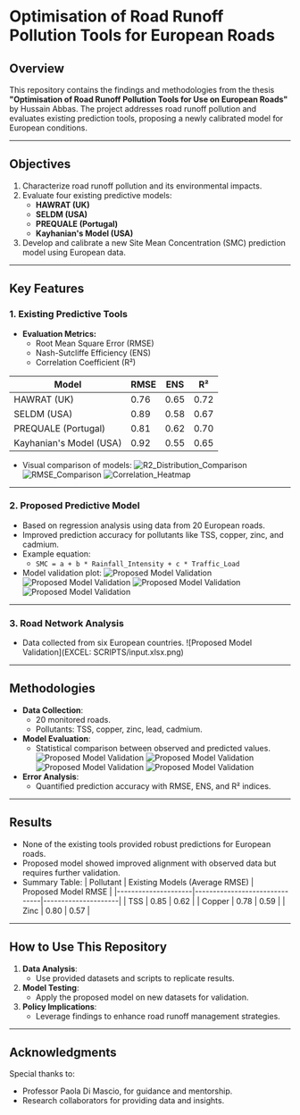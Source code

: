 # Optimisation of Road Runoff Pollution Tools for European Roads

## **Overview**
This repository contains the findings and methodologies from the thesis **"Optimisation of Road Runoff Pollution Tools for Use on European Roads"** by Hussain Abbas. The project addresses road runoff pollution and evaluates existing prediction tools, proposing a newly calibrated model for European conditions.

---

## **Objectives**
1. Characterize road runoff pollution and its environmental impacts.
2. Evaluate four existing predictive models:
   - **HAWRAT (UK)**
   - **SELDM (USA)**
   - **PREQUALE (Portugal)**
   - **Kayhanian's Model (USA)**
3. Develop and calibrate a new Site Mean Concentration (SMC) prediction model using European data.

---

## **Key Features**
### **1. Existing Predictive Tools**
- **Evaluation Metrics:**
   - Root Mean Square Error (RMSE)
   - Nash-Sutcliffe Efficiency (ENS)
   - Correlation Coefficient (R²)

| Model             | RMSE     | ENS      | R²       |
|--------------------|----------|----------|----------|
| HAWRAT (UK)       | 0.76     | 0.65     | 0.72     |
| SELDM (USA)       | 0.89     | 0.58     | 0.67     |
| PREQUALE (Portugal)| 0.81     | 0.62     | 0.70     |
| Kayhanian's Model (USA)| 0.92 | 0.55     | 0.65     |

- Visual comparison of models:
  ![R2_Distribution_Comparison](figures/10.png)
  ![RMSE_Comparison](figures/11.png)
  ![Correlation_Heatmap](figures/9.png)


---

### **2. Proposed Predictive Model**
- Based on regression analysis using data from 20 European roads.
- Improved prediction accuracy for pollutants like TSS, copper, zinc, and cadmium.
- Example equation:
   - `SMC = a + b * Rainfall_Intensity + c * Traffic_Load`
- Model validation plot:
  ![Proposed Model Validation](figures/5.png)
  ![Proposed Model Validation](figures/6.png)
  ![Proposed Model Validation](figures/7.png)
  ![Proposed Model Validation](figures/8.png)

---

### **3. Road Network Analysis**
- Data collected from six European countries.
![Proposed Model Validation](EXCEL: SCRIPTS/input.xlsx.png)
---

## **Methodologies**
- **Data Collection**:
  - 20 monitored roads.
  - Pollutants: TSS, copper, zinc, lead, cadmium.
- **Model Evaluation**:
  - Statistical comparison between observed and predicted values.
  ![Proposed Model Validation](figures/12.png)
  ![Proposed Model Validation](figures/13.png)
  ![Proposed Model Validation](figures/14.png)
  ![Proposed Model Validation](figures/15.png)
- **Error Analysis**:
  - Quantified prediction accuracy with RMSE, ENS, and R² indices.

---

## **Results**
- None of the existing tools provided robust predictions for European roads.
- Proposed model showed improved alignment with observed data but requires further validation.
- Summary Table:
| Pollutant          | Existing Models (Average RMSE) | Proposed Model RMSE |
|---------------------|-------------------------------|---------------------|
| TSS                | 0.85                          | 0.62                |
| Copper             | 0.78                          | 0.59                |
| Zinc               | 0.80                          | 0.57                |

---

## **How to Use This Repository**
1. **Data Analysis**:
   - Use provided datasets and scripts to replicate results.
2. **Model Testing**:
   - Apply the proposed model on new datasets for validation.
3. **Policy Implications**:
   - Leverage findings to enhance road runoff management strategies.

---

## **Acknowledgments**
Special thanks to:
- Professor Paola Di Mascio, for guidance and mentorship.
- Research collaborators for providing data and insights.

